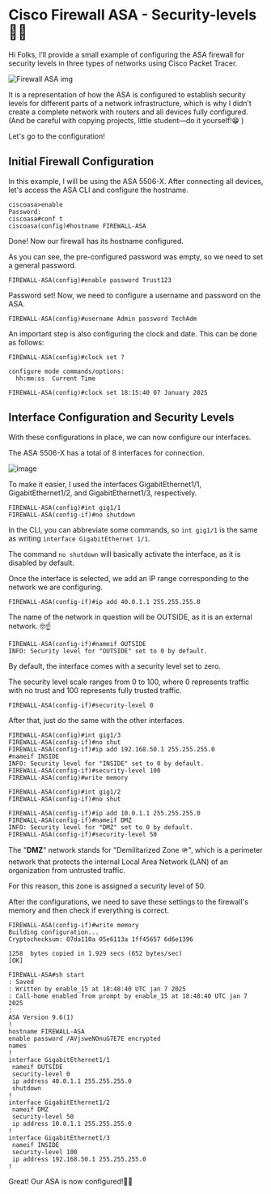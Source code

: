 # Cisco Firewall ASA - Security-levels 🧱🔥

Hi Folks, I’ll provide a small example of configuring the ASA firewall for security levels in three types of networks using Cisco Packet Tracer.

![Firewall ASA img](https://github.com/user-attachments/assets/8d7fab7f-c02c-4a29-82cb-406a8cede718)

It is a representation of how the ASA is configured to establish security levels for different parts of a network infrastructure, which is why I didn’t create a complete network with routers and all devices fully configured. (And be careful with copying projects, little student—do it yourself!😁 )

Let's go to the configuration!

## Initial Firewall Configuration

In this example, I will be using the ASA 5506-X.
After connecting all devices, let's access the ASA CLI and configure the hostname.

```
ciscoasa>enable
Password: 
ciscoasa#conf t
ciscoasa(config)#hostname FIREWALL-ASA
```

Done! Now our firewall has its hostname configured.

As you can see, the pre-configured password was empty, so we need to set a general password.

```
FIREWALL-ASA(config)#enable password Trust123
```

Password set! Now, we need to configure a username and password on the ASA.

```
FIREWALL-ASA(config)#username Admin password TechAdm
```

An important step is also configuring the clock and date. This can be done as follows:

```
FIREWALL-ASA(config)#clock set ?

configure mode commands/options:
  hh:mm:ss  Current Time

FIREWALL-ASA(config)#clock set 18:15:40 07 January 2025

```

## Interface Configuration and Security Levels

With these configurations in place, we can now configure our interfaces.

The ASA 5506-X has a total of 8 interfaces for connection.

![image](https://github.com/user-attachments/assets/755ffa58-1e5f-414a-ac62-b2a5c73429df)


To make it easier, I used the interfaces GigabitEthernet1/1, GigabitEthernet1/2, and GigabitEthernet1/3, respectively.

```
FIREWALL-ASA(config)#int gig1/1
FIREWALL-ASA(config-if)#no shutdown
```

In the CLI, you can abbreviate some commands, so `int gig1/1` is the same as writing `interface GigabitEthernet 1/1`.

The command `no shutdown` will basically activate the interface, as it is disabled by default.

Once the interface is selected, we add an IP range corresponding to the network we are configuring.

```
FIREWALL-ASA(config-if)#ip add 40.0.1.1 255.255.255.0
```

The name of the network in question will be OUTSIDE, as it is an external network. 🤓☝️

```
FIREWALL-ASA(config-if)#nameif OUTSIDE
INFO: Security level for "OUTSIDE" set to 0 by default.
```

By default, the interface comes with a security level set to zero.

The security level scale ranges from 0 to 100, where 0 represents traffic with no trust and 100 represents fully trusted traffic.

```
FIREWALL-ASA(config-if)#security-level 0
```

After that, just do the same with the other interfaces.

```
FIREWALL-ASA(config)#int gig1/3
FIREWALL-ASA(config-if)#no shut
FIREWALL-ASA(config-if)#ip add 192.168.50.1 255.255.255.0
#nameif INSIDE
INFO: Security level for "INSIDE" set to 0 by default.
FIREWALL-ASA(config-if)#security-level 100
FIREWALL-ASA(config)#write memory

FIREWALL-ASA(config)#int gig1/2
FIREWALL-ASA(config-if)#no shut

FIREWALL-ASA(config-if)#ip add 10.0.1.1 255.255.255.0
FIREWALL-ASA(config-if)#nameif DMZ 
INFO: Security level for "DMZ" set to 0 by default.
FIREWALL-ASA(config-if)#security-level 50
```

The "**DMZ**" network stands for "Demilitarized Zone 🪖", which is a perimeter network that protects the internal Local Area Network (LAN) of an organization from untrusted traffic.  

For this reason, this zone is assigned a security level of 50.

After the configurations, we need to save these settings to the firewall's memory and then check if everything is correct.

```
FIREWALL-ASA(config-if)#write memory
Building configuration...
Cryptochecksum: 07da110a 05e6113a 1ff45657 6d6e1396

1258  bytes copied in 1.929 secs (652 bytes/sec)
[OK]
```
```
FIREWALL-ASA#sh start
: Saved
: Written by enable_15 at 18:48:40 UTC jan 7 2025
: Call-home enabled from prompt by enable_15 at 18:48:40 UTC jan 7 2025
:
ASA Version 9.6(1)
!
hostname FIREWALL-ASA
enable password /AVjsweNOnuG7E7E encrypted
names
!
interface GigabitEthernet1/1
 nameif OUTSIDE
 security-level 0
 ip address 40.0.1.1 255.255.255.0
 shutdown
!
interface GigabitEthernet1/2
 nameif DMZ
 security-level 50
 ip address 10.0.1.1 255.255.255.0
!
interface GigabitEthernet1/3
 nameif INSIDE
 security-level 100
 ip address 192.168.50.1 255.255.255.0
!

```

Great! Our ASA is now configured!🧱🔥
